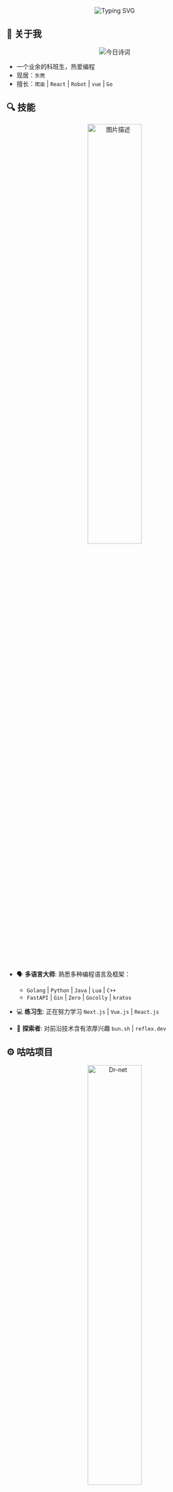 <p align="center">
<img src="https://readme-typing-svg.herokuapp.com?font=JetBrains+Mono&weight=300&pause=1000&color=4169F7D1&width=435&lines=%E6%AC%A2%E8%BF%8E%E6%9D%A5%E5%88%B0+Fromsko+%E7%9A%84%E4%B8%BB%E9%A1%B5%F0%9F%A5%B3" alt="Typing SVG" />
</p>

## 🌟 关于我

<p align="center">
<img alt="今日诗词" src="https://v2.jinrishici.com/one.svg" align="center">
</p>

- 一个业余的科班生，热爱编程
- 现居：`东莞`
- 擅长：`爬虫` | `React` | `Robot` | `vue` | `Go`

## 🔍 技能

<p align="center">
  <img src="https://github-readme-stats.vercel.app/api?username=Fromsko&theme=dark&show_icons=true" width="50%" alt="图片描述">
</p>

- 🗣️ **多语言大师**: 熟悉多种编程语言及框架：

  - `Golang` | `Python` | `Java` | `Lua` | `C++`
  - `FastAPI` | `Gin` | `Zero` | `Gocolly` | `kratos`

- 💻 **练习生**: 正在努力学习 `Next.js` | `Vue.js` | `React.js`

- 🥰 **探索者**: 对前沿技术含有浓厚兴趣 `bun.sh` | `reflex.dev`

## ⚙️ 咕咕项目

<p align="center">
  <a href="https://github.com/Fromsko/Dr-net">
  <img src="https://github-readme-stats.vercel.app/api/pin?username=Fromsko&repo=Dr-net&theme=default" width="50%" alt="Dr-net" />
  </a>
</p>

## 🤝 联系方式

- 📧 邮箱：[1614355756@qq.com](#关于我)
